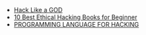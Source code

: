 - [Hack Like a GOD](https://www.amazon.com/How-Hack-Like-GOD-scenarios/dp/1521232687)
- [10 Best Ethical Hacking Books for Beginner](https://hackr.io/blog/best-hacking-books)
- [PROGRAMMING LANGUAGE FOR HACKING](https://drive.google.com/file/d/1t8PHpHLoeYhkkpZ6O5Y9kGwb6KvtwXq0/view)
